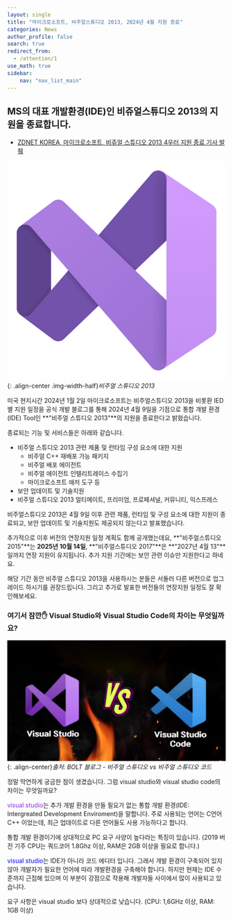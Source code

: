 ```yaml
---
layout: single 
title: "마이크로소프트, 비주얼스튜디오 2013, 2024년 4월 지원 종료"
categories: News
author_profile: false
search: true
redirect_from:
  - /attention/1 
use_math: true
sidebar:
    nav: "nav_list_main"
---
```

## MS의 대표 개발환경(IDE)인 비쥬얼스튜디오 2013의 지원을 종료합니다.
- [ZDNET KOREA, 마이크로소프트, 비쥬얼 스튜디오 2013 4우러 지원 종료 기사 발췌](https://zdnet.co.kr/view/?no=20240103084223)

![visual_studio_2013](/images/2024-01-03-news1/visual_studio_2013.png){: .align-center .img-width-half}*비주얼 스튜디오 2013*

미국 현지시간 2024년 1월 2일 마이크로소프트는 비주얼스튜디오 2013을 비롯환 IED별 지원 일정을 공식 개발 블로그를 통해 2024년 4월 9일을 기점으로 통합 개발 환경(IDE) Tool인 **"비주얼 스튜디오 2013"**의 지원을 종료한다고 밝혔습니다.

종료되는 기능 및 서비스들은 아래와 같습니다. 
- 비주얼 스튜디오 2013 관련 제품 및 런타임 구성 요소에 대한 지원
    - 비주얼 C++ 재배포 가능 패키지
    - 비주얼 배포 에이전트 
    - 비주얼 에이전트 인텔리트레이스 수집기
    - 마이크로소프트 애저 도구 등
- 보안 업데이트 및 기술지원 
- 비주얼 스튜디오 2013 얼티메이트, 프리미엄, 프로페셔널, 커뮤니티, 익스프레스 

비주얼스튜디오 2013은 4월 9일 이후 관련 제품, 런타임 및 구성 요소에 대한 지원이 종료되고, 보안 업데이트 및 기술지원도 제공되지 않는다고 발표했습니다.

추가적으로 이후 버전의 연장지원 일정 계획도 함께 공개했는데요, **"비주얼스튜디오 2015"**는 **2025년 10월 14일**, **"비주얼스튜디오 2017"**은 **"2027년 4월 13"**일까지 연장 지원이 유지됩니다. 추가 지원 기간에는 보안 관련 이슈만 지원한다고 하네요.

해당 기간 동안 비주얼 스튜디오 2013을 사용하시는 분들은 서둘러 다른 버전으로 업그레이드 하시기를 권장드립니다. 그리고 추가로 발표한 버전들의 연장지원 일정도 잘 확인해보세요.

### 여기서 잠깐✋ Visual Studio와 Visual Studio Code의 차이는 무엇일까요?
![visual_studio_2013](/images/2024-01-03-news1/visual_stuio_vs_vscode.png){: .align-center}*출처: BOLT 블로그 - 비주얼 스튜디오 vs 비주얼 스튜디오 코드*

정말 막연하게 궁금한 점이 생겼습니다. 그럼 visual studio와 visual studio code의 차이는 무엇일까요?

<span style="color:blueviolet">visual studio</span>는 추가 개발 환경을 만들 필요가 없는 통합 개발 환경(IDE: Intergreated Development Enviroment)을 말합니다. 주로 사용되는 언어는 C언어 C++ 이었는데, 최근 업데이트로 다른 언어들도 사용 가능하다고 합니다. 

통합 개발 환경이기에 상대적으로 PC 요구 사양이 높다라는 특징이 있습니다. (2019 버전 기주 CPU는 쿼드코어 1.8Ghz 이상, RAM은 2GB 이상을 필요로 합니다.)

<span style="color:blue">visual studio</span>는 IDE가 아니라 코드 에디터 입니다. 그래서 개발 환경이 구축되어 있지 않아 개발자가 필요한 언어에 따라 개발환경을 구축해야 합니다. 하지만 현재는 IDE 수준까지 근접해 있으며 이 부분이 강점으로 작용해 개발자들 사이에서 많이 사용되고 있습니다. 

요구 사항은 visual studio 보다 상대적으로 낮습니다. (CPU: 1,6GHz 이상, RAM: 1GB 이상)